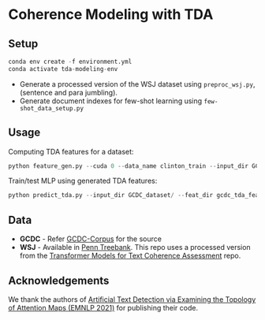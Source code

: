 # Coherence Modeling with TDA

## Setup

```py
conda env create -f environment.yml
conda activate tda-modeling-env
```
- Generate a processed version of the WSJ dataset using `preproc_wsj.py`, (sentence and para jumbling).
- Generate document indexes for few-shot learning using `few-shot_data_setup.py`

## Usage

Computing TDA features for a dataset:

```py
python feature_gen.py --cuda 0 --data_name clinton_train --input_dir GCDC_Dataset/ --output_dir gcdc_tda_features --batch_size 100
```

Train/test MLP using generated TDA features:

```py
python predict_tda.py --input_dir GCDC_dataset/ --feat_dir gcdc_tda_features/  --domain clinton
```

## Data

- **GCDC** - Refer [GCDC-Corpus](https://github.com/aylai/GCDC-corpus) for the source
- **WSJ** - Available in [Penn Treebank](https://catalog.ldc.upenn.edu/LDC99T42). This repo uses a processed version from the [Transformer Models for Text Coherence Assessment](https://github.com/tushar117/Transformer-Models-for-Text-Coherence-Assessment) repo.

## Acknowledgements

We thank the authors of [Artificial Text Detection via Examining the Topology of Attention Maps (EMNLP 2021)](https://github.com/danchern97/tda4atd) for publishing their code. 